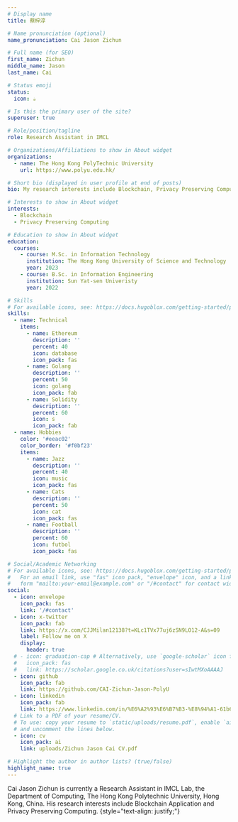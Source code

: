 ```yaml
---
# Display name
title: 蔡梓淳

# Name pronunciation (optional)
name_pronunciation: Cai Jason Zichun

# Full name (for SEO)
first_name: Zichun
middle_name: Jason
last_name: Cai

# Status emoji
status:
  icon: ☕️

# Is this the primary user of the site?
superuser: true

# Role/position/tagline
role: Research Assistant in IMCL

# Organizations/Affiliations to show in About widget
organizations:
  - name: The Hong Kong PolyTechnic University
    url: https://www.polyu.edu.hk/

# Short bio (displayed in user profile at end of posts)
bio: My research interests include Blockchain, Privacy Preserving Computing.

# Interests to show in About widget
interests:
  - Blockchain
  - Privacy Preserving Computing

# Education to show in About widget
education:
  courses:
    - course: M.Sc. in Information Technology
      institution: The Hong Kong University of Science and Technology
      year: 2023
    - course: B.Sc. in Information Engineering
      institution: Sun Yat-sen Univeristy
      year: 2022

# Skills
# For available icons, see: https://docs.hugoblox.com/getting-started/page-builder/#icons
skills:
  - name: Technical
    items:
      - name: Ethereum
        description: ''
        percent: 40
        icon: database
        icon_pack: fas
      - name: Golang
        description: ''
        percent: 50
        icon: golang
        icon_pack: fab
      - name: Solidity
        description: ''
        percent: 60
        icon: s
        icon_pack: fab
  - name: Hobbies
    color: '#eeac02'
    color_border: '#f0bf23'
    items:
      - name: Jazz
        description: ''
        percent: 40
        icon: music
        icon_pack: fas
      - name: Cats
        description: ''
        percent: 50
        icon: cat
        icon_pack: fas
      - name: Football
        description: ''
        percent: 60
        icon: futbol
        icon_pack: fas

# Social/Academic Networking
# For available icons, see: https://docs.hugoblox.com/getting-started/page-builder/#icons
#   For an email link, use "fas" icon pack, "envelope" icon, and a link in the
#   form "mailto:your-email@example.com" or "/#contact" for contact widget.
social:
  - icon: envelope
    icon_pack: fas
    link: '/#contact'
  - icon: x-twitter
    icon_pack: fab
    link: https://x.com/CJJMilan12138?t=KLc1TVx77uj6zSN9LO12-A&s=09
    label: Follow me on X
    display:
      header: true
  # - icon: graduation-cap # Alternatively, use `google-scholar` icon from `ai` icon pack
  #   icon_pack: fas
  #   link: https://scholar.google.co.uk/citations?user=sIwtMXoAAAAJ
  - icon: github
    icon_pack: fab
    link: https://github.com/CAI-Zichun-Jason-PolyU
  - icon: linkedin
    icon_pack: fab
    link: https://www.linkedin.com/in/%E6%A2%93%E6%B7%B3-%E8%94%A1-61b650249/
  # Link to a PDF of your resume/CV.
  # To use: copy your resume to `static/uploads/resume.pdf`, enable `ai` icons in `params.yaml`,
  # and uncomment the lines below.
  - icon: cv
    icon_pack: ai
    link: uploads/Zichun Jason Cai CV.pdf

# Highlight the author in author lists? (true/false)
highlight_name: true
---
```


Cai Jason Zichun is currently a Research Assistant in IMCL Lab, the Department of Computing, The Hong Kong Polytechnic University, Hong Kong, China. His research interests include Blockchain Application and Privacy Preserving Computing.
{style="text-align: justify;"}
